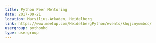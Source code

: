 ```yaml
---
title: Python Peer Mentoring
date: 2017-09-21
location: Marsilius-Arkaden, Heidelberg
link: https://www.meetup.com/HeidelbergPython/events/khqjcnywmbcc/
usergroup: pythonhd
type: usergroup
---
```

